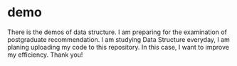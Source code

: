 # demo
There is the demos of data structure.
I am preparing for the examination of postgraduate recommendation. I am studying Data Structure everyday, I am planing uploading
my code to this repository. In this case, I want to improve my efficiency. Thank you!

